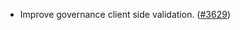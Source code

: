 - Improve governance client side validation.
  ([\#3629](https://github.com/anoma/namada/pull/3629))